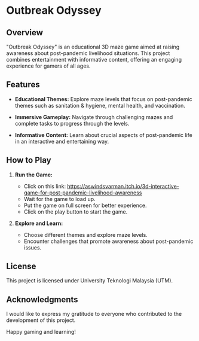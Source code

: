 # Outbreak Odyssey

## Overview

"Outbreak Odyssey" is an educational 3D maze game aimed at raising awareness about post-pandemic livelihood situations. This project combines entertainment with informative content, offering an engaging experience for gamers of all ages.

## Features

- **Educational Themes:** Explore maze levels that focus on post-pandemic themes such as sanitation & hygiene, mental health, and vaccination.
  
- **Immersive Gameplay:** Navigate through challenging mazes and complete tasks to progress through the levels.

- **Informative Content:** Learn about crucial aspects of post-pandemic life in an interactive and entertaining way.

## How to Play


1. **Run the Game:**
   - Click on this link: https://aswindsvarman.itch.io/3d-interactive-game-for-post-pandemic-livelihood-awareness
   - Wait for the game to load up.
   - Put the game on full screen for better experience.
   - Click on the play button to start the game.

2. **Explore and Learn:**
   - Choose different themes and explore maze levels.
   - Encounter challenges that promote awareness about post-pandemic issues.


## License

This project is licensed under University Teknologi Malaysia (UTM).
## Acknowledgments

I would like to express my gratitude to everyone who contributed to the development of this project.

Happy gaming and learning!
